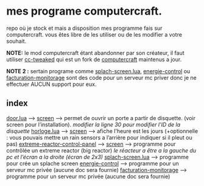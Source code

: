 
# mes programe computercraft.

repo où je stock et mais a disposition mes programme fais sur computercraft.
vous êtes libre de les utiliser ou de les modifier a votre souhait.

**NOTE:**
le mod computercraft étant abandonner par son créateur,
il faut utiliser [cc-tweaked](https://github.com/SquidDev-CC/CC-Tweaked) qui est un fork de [computercraft](https://github.com/dan200/ComputerCraft) maintenus a jour.

**NOTE 2 :**
sertain programe comme [splach-screen.lua](https://github.com/louino2478/computercraft-programe/blob/master/computercraft/splach-screen.lua "splach-screen.lua"), [energie-control](https://github.com/louino2478/computercraft-programe/tree/master/computercraft/energie-control "energie-control") ou
[facturation-monitorage](https://github.com/louino2478/computercraft-programe/tree/master/computercraft/facturation-monitorage "facturation-monitorage") sont des code pour un serveur mc priver donc je ne effectuer AUCUN support pour eux.

## index
[door.lua](https://github.com/louino2478/computercraft-programe/blob/master/computercraft/door.lua "door.lua") --> [screen](https://i.imgur.com/RAdFh9w.png) --> permet de ouvrir un porte a partir de disquette. (voir screen pour l’installation).
*modifier la ligne 30 pour modifier l'ID de la disquette*
[horloge.lua](https://github.com/louino2478/computercraft-programe/blob/master/computercraft/horloge.lua "horloge.lua") --> [screen](https://i.imgur.com/YtreGwS.png) --> afiche l'heure est les jours (+optionnelle : vous pouvais mettre un rain sensors a l’arrière pour indiquer si il pleut ou pas)
[extreme-reactor-control-panel](https://github.com/louino2478/computercraft-programe/tree/master/computercraft/extreme-reactor-control-panel "extreme-reactor-control-panel") --> [screen](https://i.imgur.com/kNglN1A.png) --> programme pour contrôlée un extreme reactor (big reactor)
*le réacteur a être a la gauche du pc et l’écran a la droite (écran de 2x3)*
[splach-screen.lua](https://github.com/louino2478/computercraft-programe/blob/master/computercraft/splach-screen.lua "splach-screen.lua") --> programme pour crée un splache screen
[energie-control](https://github.com/louino2478/computercraft-programe/tree/master/computercraft/energie-control "energie-control") --> programme pour un serveur mc privée (aucune doc sera fournie)
[facturation-monitorage](https://github.com/louino2478/computercraft-programe/tree/master/computercraft/facturation-monitorage "facturation-monitorage") --> programme pour un serveur mc privée (aucune doc sera fournie)

